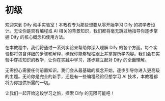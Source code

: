 # 初级

欢迎来到 Dify 动手实验室！本教程专为那些想要从零开始学习 Dify 的初学者设计。无论你是否有编程或 AI 相关的背景知识，我们都将毫无跳过地指导你逐步掌握 Dify 的核心概念和使用方法。

在本教程中，我们将通过一系列实验来帮助你深入理解 Dify 的各个方面。每个实验都将包含详细的步骤和解释，确保你能够轻松跟上并掌握所学内容。我们会在实验中穿插知识的教学，让你在实践中学习，逐步建立起对 Dify 的全面理解。

无需担心需要任何前置知识，我们会从最基础的概念开始，逐步引导你进入更高级的主题。无论你是完全的新手，还是有一些编程经验但想学习 AI 技术，本教程都将为你提供所需的一切。

让我们一起开始这段学习之旅，探索 Dify 的无限可能吧！

